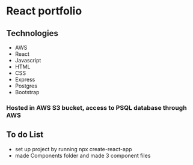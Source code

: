 # React portfolio 

## Technologies
* AWS
* React
* Javascript
* HTML
* CSS
* Express
* Postgres
* Bootstrap

### Hosted in AWS S3 bucket, access to PSQL database through AWS

## To do List
* set up project by running npx create-react-app
* made Components folder and made 3 component files
